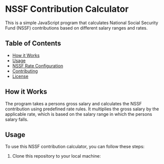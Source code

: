# NSSF Contribution Calculator

This is a simple JavaScript program that calculates National Social Security Fund (NSSF) contributions based on different salary ranges and rates.

## Table of Contents

- [How it Works](#how-it-works)
- [Usage](#usage)
- [NSSF Rate Configuration](#nssf-rate-configuration)
- [Contributing](#contributing)
- [License](#license)

## How it Works

The program takes a persons gross salary and calculates the NSSF contribution using predefined rate rules. It multiplies the gross salary by the applicable rate, which is based on the salary range in which the persons salary falls.

## Usage

To use this NSSF contribution calculator, you can follow these steps:

1. Clone this repository to your local machine:


